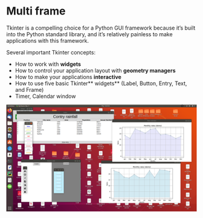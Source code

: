 # Multi frame

Tkinter is a compelling choice for a Python GUI framework because it’s
built into the Python standard library, and it’s relatively painless to
make applications with this  framework.

Several important Tkinter concepts:
- How to work with **widgets**
- How to control your application layout with **geometry managers**
- How to make your applications **interactive**
- How to use five basic Tkinter** widgets** (Label, Button, Entry, Text, and Frame)
- Timer, Calendar window

![multi.png](Screenshot_2020-02-27%2013-41-49.png)
